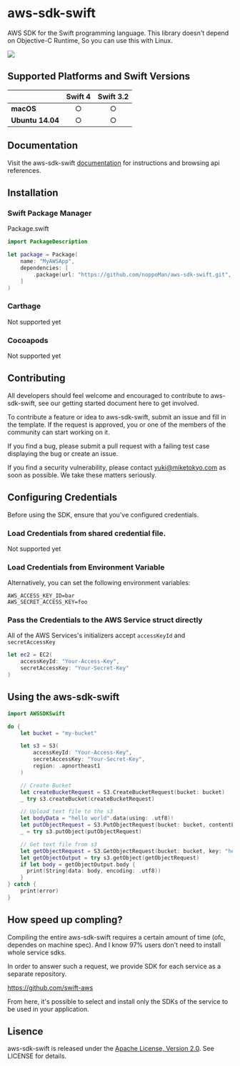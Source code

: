 # aws-sdk-swift

AWS SDK for the Swift programming language.
This library doesn't depend on Objective-C Runtime, So you can use this with Linux.

[<img src="https://travis-ci.org/noppoMan/aws-sdk-swift.svg?branch=master">](https://travis-ci.org/noppoMan/aws-sdk-swift)


## Supported Platforms and Swift Versions

| | **Swift 4** | **Swift 3.2** |
|---|:---:|:---:|
|**macOS**        | ○ | ○ |
|**Ubuntu 14.04** | ○ | ○ |

## Documentation

Visit the aws-sdk-swift [documentation](http://htmlpreview.github.io/?https://github.com/noppoMan/aws-sdk-swift-doc/blob/master/docs/index.html) for instructions and browsing api references.

## Installation

### Swift Package Manager

Package.swift

```swift
import PackageDescription

let package = Package(
    name: "MyAWSApp",
    dependencies: [
        .package(url: "https://github.com/noppoMan/aws-sdk-swift.git", from: "1.0.0")
    ]
)
```

### Carthage
Not supported yet

### Cocoapods
Not supported yet

## Contributing

All developers should feel welcome and encouraged to contribute to aws-sdk-swift, see our getting started document here to get involved.

To contribute a feature or idea to aws-sdk-swift, submit an issue and fill in the template. If the request is approved, you or one of the members of the community can start working on it.

If you find a bug, please submit a pull request with a failing test case displaying the bug or create an issue.

If you find a security vulnerability, please contact yuki@miketokyo.com as soon as possible. We take these matters seriously.

## Configuring Credentials

Before using the SDK, ensure that you've configured credentials.

### Load Credentials from shared credential file.

Not supported yet

### Load Credentials from Environment Variable

Alternatively, you can set the following environment variables:

```
AWS_ACCESS_KEY_ID=bar
AWS_SECRET_ACCESS_KEY=foo
```

### Pass the Credentials to the AWS Service struct directly

All of the AWS Services's initializers accept `accessKeyId` and `secretAccessKey`

```swift
let ec2 = EC2(
    accessKeyId: "Your-Access-Key",
    secretAccessKey: "Your-Secret-Key"
)
```

## Using the aws-sdk-swift

```swift
import AWSSDKSwift

do {
    let bucket = "my-bucket"

    let s3 = S3(
        accessKeyId: "Your-Access-Key",
        secretAccessKey: "Your-Secret-Key",
        region: .apnortheast1
    )

    // Create Bucket
    let createBucketRequest = S3.CreateBucketRequest(bucket: bucket)
    _ try s3.createBucket(createBucketRequest)

    // Upload text file to the s3
    let bodyData = "hello world".data(using: .utf8)!
    let putObjectRequest = S3.PutObjectRequest(bucket: bucket, contentLength: Int64(bodyData.count), key: "hello.txt", body: bodyData, acl: .publicRead)
    _ = try s3.putObject(putObjectRequest)

    // Get text file from s3
    let getObjectRequest = S3.GetObjectRequest(bucket: bucket, key: "hello.txt")
    let getObjectOutput = try s3.getObject(getObjectRequest)
    if let body = getObjectOutput.body {
      print(String(data: body, encoding: .utf8))
    }
} catch {
    print(error)
}
```

## How speed up compling?

Compiling the entire aws-sdk-swift requires a certain amount of time (ofc, dependes on machine spec). And I know 97% users don't need to install whole service sdks.

In order to answer such a request, we provide SDK for each service as a separate repository.

https://github.com/swift-aws

From here, it's possible to select and install only the SDKs of the service to be used in your application.

## Lisence
aws-sdk-swift is released under the [Apache License, Version 2.0](http://www.apache.org/licenses/LICENSE-2.0). See LICENSE for details.
